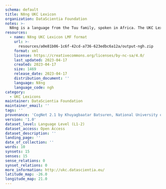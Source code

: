 ```yaml
---
schema: default
title: Nǁng UKC Lexicon
organization: DataScientia Foundation
notes: >-
  Nǁng is a language from the Tuu family, spoken in Africa. The UKC Lexicon of Nǁng is represented as a lexico-semantic network. It consists of words, word senses, synsets, as well as sense-level and synset-level relationships.
resources:
  - name: Nǁng UKC Lexicon LMF format
    url: >-
      resources/a0e81b06-1c6f-42cd-a736-623edbc6a12a/output-ngh.zip
    format: xml
    license: https://creativecommons.org/licenses/by-nc-sa/4.0/
    last_updated: 2023-04-17
    created: 2023-04-17
    size: 1469
    release_date: 2023-04-17
    distribution_document: ''
    language: Nǁng
    language_code: ngh
category:
  - UKC Lexicons
maintainer: DataScientia Foundation
maintainer_email: ''
tags: ''
provenance: 'CogNet 2.1 by Khuyagbaatar Batsuren, National University of Mongolia (http://cognet.ukc.disi.unitn.it); Native Languages of the Americas 2021.11. by Laura Redish and Orrin Lewis (http://www.native-languages.org); Princeton WordNet 2.1 by Princeton University (https://wordnet.princeton.edu)'
version: '1.0'
dataset_level: Language Level (L1-2)
dataset_access: Open Access
dataset_description: ''
landing_page: ''
date_of_collection: ''
words: 10
synsets: 15
senses: 15
sense_relations: 0
synset_relations: 0
more_information: http://ukc.datascientia.eu/
latitude_map: -26.0
longitude_map: 21.0
---
```

